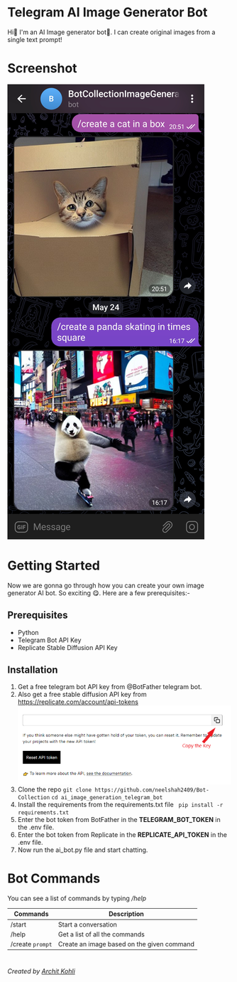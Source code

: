 # Telegram AI Image Generator Bot 
Hi👋 I'm an AI Image generator bot🤖. I can create original images from a single text prompt!


# Screenshot
![Bot Screenshot](botss.jpg)


# Getting Started
Now we are gonna go through how you can create your own image generator AI bot. So exciting 😋. Here are a few prerequisites:-

## Prerequisites

 - Python
 - Telegram Bot API Key
 - Replicate Stable Diffusion API Key

## Installation

 

 1. Get a free telegram bot API key from @BotFather telegram bot. 
 2. Also get a free stable diffusion API key from https://replicate.com/account/api-tokens
![Replicate Screenshot](replicatess.png)
 3. Clone the repo
`git clone https://github.com/neelshah2409/Bot-Collection`
`cd ai_image_generation_telegram_bot`
 3. Install the requirements from the requirements.txt file
 ` pip install -r requirements.txt`
 4. Enter the bot token from BotFather in the **TELEGRAM_BOT_TOKEN** in the .env file.
 5. Enter the bot token from Replicate in the **REPLICATE_API_TOKEN** in the .env file.
 6. Now run the ai_bot.py file and start chatting.

# Bot Commands
You can see a list of commands by typing */help*

| Commands | Description |
|--|--|
| /start | Start a conversation |
| /help | Get a list of all the commands |
| /create `prompt` | Create an image based on the given command |

#
*Created by [Archit Kohli](https://github.com/Archit-Kohli)*
